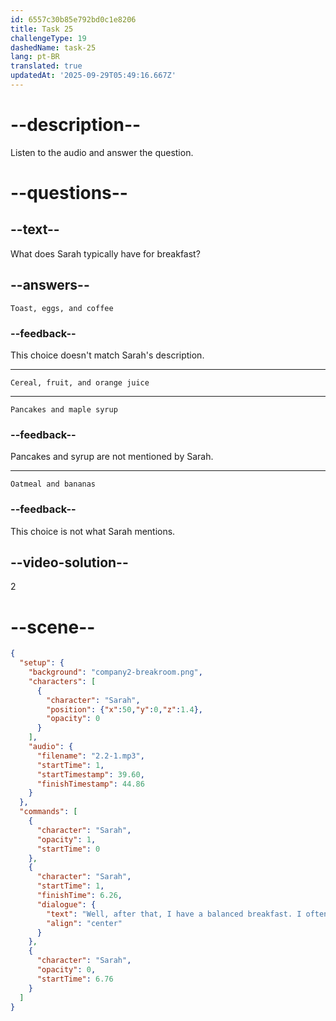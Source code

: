 ```yaml
---
id: 6557c30b85e792bd0c1e8206
title: Task 25
challengeType: 19
dashedName: task-25
lang: pt-BR
translated: true
updatedAt: '2025-09-29T05:49:16.667Z'
---
```


<!-- (Audio) Sarah: Well, after all that, I have a balanced breakfast. I often have cereal with some fruit and a glass of orange juice. Breakfast is important to keep my energy up during the morning. -->

# --description--

Listen to the audio and answer the question.

# --questions--

## --text--

What does Sarah typically have for breakfast?

## --answers--

`Toast, eggs, and coffee`

### --feedback--

This choice doesn't match Sarah's description. 

---

`Cereal, fruit, and orange juice`

---

`Pancakes and maple syrup`

### --feedback--

Pancakes and syrup are not mentioned by Sarah. 

---

`Oatmeal and bananas`

### --feedback--

This choice is not what Sarah mentions. 

## --video-solution--

2
# --scene--

```json
{
  "setup": {
    "background": "company2-breakroom.png",
    "characters": [
      {
        "character": "Sarah",
        "position": {"x":50,"y":0,"z":1.4},
        "opacity": 0
      }
    ],
    "audio": {
      "filename": "2.2-1.mp3",
      "startTime": 1,
      "startTimestamp": 39.60,
      "finishTimestamp": 44.86
    }
  },
  "commands": [
    {
      "character": "Sarah",
      "opacity": 1,
      "startTime": 0
    },
    {
      "character": "Sarah",
      "startTime": 1,
      "finishTime": 6.26,
      "dialogue": {
        "text": "Well, after that, I have a balanced breakfast. I often have cereal with some fruit and a glass of orange juice.",
        "align": "center"
      }
    },
    {
      "character": "Sarah",
      "opacity": 0,
      "startTime": 6.76
    }
  ]
}
```
